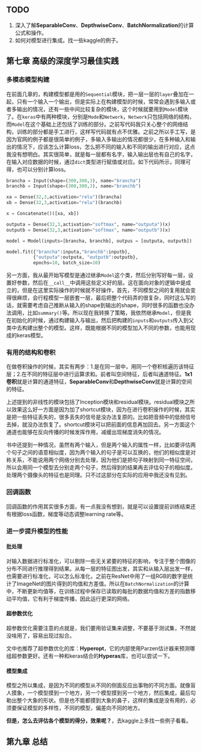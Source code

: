 
## TODO
1. 深入了解**SeparableConv**、**DepthwiseConv**、**BatchNormalization**的计算公式和操作。
2. 如何对模型进行集成。找一些kaggle的例子。



## 第七章 高级的深度学习最佳实践
### 多模态模型构建
在前面几章的，构建模型都是用的`Sequential`模块，把一层一层的`layer`叠加在一起，只有一个输入一个输出，但是实际上在构建模型的时候，常常会遇到多输入或者多输出的情况，还有一些中间比较复杂的模块，这个时候就要用到`Model`模块了。在`keras`中有两种模块，分别是`Mode`和`Network`，`Network`只包括网络的结构，而`Model`在这个基础上还包括了训练的部分。之前写代码我只关心整个的网络结构，训练的部分都是手工进行，这样写代码就有点不优雅。之前之所以手工写，是因为官网的例子都是很简单的例子，多输入多输出的情况都很少，在多种输入和输出的情况下，应该怎么计算loss，怎么把不同的输入和不同的输出进行对应，这点我没有想明白。其实很简单，就是每一层都有名字，输入输出层也有自己的名字，在输入对应数据的时候，通过`dict`类型进行赋值或对应。如下代码所示，同理可得，也可以分别计算loss。

``` python
brancha = Input(shape=(300,300,3), name="brancha")
branchb = Input(shape=(300,300,3), name="branchb")

xa = Dense(32,3,activation="relu")(brancha)
xb = Dense(32,3,activation="relu")(branchb)

x = Concatenate()([xa, xb])

outputa = Dense(32,3,activation="softmax", name="outputa")(x)
outputb = Dense(32,3,activation="softmax", name="outputb")(x)

model = Model(inputs=[brancha, branchb], outpus = [outputa, outputb])

model.fit({"brancha":inputa,"branchb":inputb},
          {"outputa":outputa, "outputb":outputb},
          epochs=10, batch_size=10)
```

另一方面，我从最开始写模型是通过继承`Model`这个类，然后分别写好每一层，设置好参数，然后在`__call__`中调用这些定义好的层。这在面向对象的逻辑中是成立的，但是在这里实际操作的时候就不好操作，首先，不同模型之间的复用就会变得很麻烦，会行程模型一层嵌套一层，最后把整个代码弄的很复杂，同时这么写的话，就需要考虑自己推断从输入的shape到输出的shape，同时很多的函数也没办法调用，比如`summary()`等。所以现在我转换了策略，我依然继承`Model`，但是我在初始化的时候，通过构建输入与输出，然后把构建的`inputs`和`outputs`传入到父类中去构建出整个的模型。这样，既能根据不同的模型加入不同的参数，也能用现成的keras模型。

### 有用的结构和卷积
在做卷积操作的时候，其实有两步：1.是在同一层中，用同一个卷积核遍历该特征层；2.在不同的特征层中进行运算求和。前者叫空间特征，后者叫通道特征。**1x1卷积**就是计算的通道特征，**SeparableConv**和**DepthwiseConv**就是计算的空间的特征。

上述提到的非线性的模块包括了Inception模块和residual模块。residual模块之所以效果这么好一方面是因为加了shortcut模块，因为在进行卷积操作的时候，其实是把一些特征丢失的，很多丢失的信号是没办法复原的。比如把音频中的低频信号去掉，就没办法恢复了。shortcut模块可以把前面的信息再加回去。另一方面这个通道也能够在反向传播的时候发挥作用，减缓出现梯度消失的情况。

书中还提到一种情况，虽然有两个输入，但是两个输入的属性一样，比如要评估两个句子之间的语意相似度，因为两个输入的句子是可以互换的，他们的相似度是对称关系，不能说用两个网络分别去处理，因为他们是把句子映射到同一特征空间，所以会用同一个模型去分别走两个句子，然后得到的结果再去评估句子的相似度。处理两个摄像头的特征也是同理。只不过这部分在实际的应用中我还没有见到。

### 回调函数
回调函数的作用其实很多方面，有一点我没有想到，就是可以设置提前训练结束还有根据loss函数，梯度等动态调整learning rate等。

### 进一步提升模型的性能
#### 批处理
对输入数据进行标准化，可以剔除一些无关紧要的特征的影响，专注于整个图像的分布不同进行推理得到结果。从每一层的特征图出发，其实和从输入层出发一样，也需要进行标准化，可以怎么标准化，之前在ResNet中用了一组RGB的数字是统计了ImageNet的图片得到的均值和方差值。所以在`BatchNormalization`的计算中，不断更新均值等，在训练过程中保存已读取的每批的数据均值和方差的指数移动平均值，它有利于梯度传播，因此运行更深的网络。

#### 超参数优化
超参数优化需要注意的点就是，我们要用验证集来调整，不要基于测试集，不然就没啥用了，容易出现过拟合。

文中也推荐了超参数优化的库：**Hyperopt**，它的内部使用Parzen估计器来预测哪组超参数更好。还有一种和keras结合的**Hyperas**库，也可以尝试一下。

#### 模型集成
模型之所以集成，是因为不同的模型从不同的侧面反应出事物的不同方面。就像盲人摸象，一个模型摸到一个地方，另一个模型摸到另一个地方，然后集成，最后勾勒出整个大象的形状。但是也不能都摸到大象的鼻子，这样的集成是没有用的，必须要保证模型的多样性，不同的模型，偏差向不同的地方。

**但是，怎么去评估各个模型的得分，效果呢？**，去kaggle上多找一些例子看看。


## 第九章 总结
